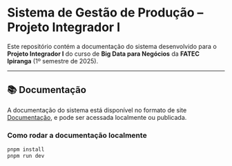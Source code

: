 # Sistema de Gestão de Produção – Projeto Integrador I

Este repositório contém a documentação do sistema desenvolvido para o **Projeto Integrador I** do curso de **Big Data para Negócios** da **FATEC Ipiranga** (1º semestre de 2025).

---

## 📚 Documentação

A documentação do sistema está disponível no formato de site [Documentação](https://dashboard-docs-gahbarbosa.vercel.app), e pode ser acessada localmente ou publicada.

### Como rodar a documentação localmente

```bash
pnpm install
pnpm run dev
```